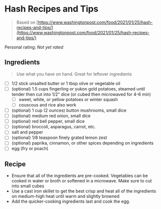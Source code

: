# Hash Recipes and Tips

> Based on [https://www.washingtonpost.com/food/2021/01/25/hash-recipes-and-tips/](https://www.washingtonpost.com/food/2021/01/25/hash-recipes-and-tips/)

<!-- {cts} rating=0; (User can specify rating on scale of 1-5) -->
Personal rating: *Not yet rated*
<!-- {cte} -->

<!-- {cts} name_image=None; (User can specify image name) -->
<!-- TODO: Capture image -->
<!-- {cte} -->

## Ingredients

> Use what you have on hand. Great for leftover ingredients

* [ ] 1/2 stick unsalted butter or 1 tbsp olive or vegetable oil
* [ ] (optional) 1.5 cups fingerling or yukon gold potatoes, steamed until tender then cut into 1/2" dice (or cubed then microwaved for 4-6 min)
    * [ ] sweet, white, or yellow potatoes or winter squash
    * [ ] couscous and rice also work
* [ ] (optional) 1 cup (2 ounces) button mushrooms, small dice
* [ ] (optional) medium red onion, small dice
* [ ] (optional) red bell pepper, small dice
* [ ] (optional) broccoli, asparagus, carrot, etc.
* [ ] salt and pepper
* [ ] (optional) 1/8 teaspoon finely grated lemon zest
* [ ] (optional) paprika, cinnamon, or other spices depending on ingredients
* [ ] egg (fry or poach)

## Recipe

* Ensure that all of the ingredients are pre-cooked. Vegetables can be cooked in water or broth or softened in a microwave. Make sure to cut into small cubes
* Use a cast iron skillet to get the best crisp and heat all of the ingredients on medium-high heat until warm and slightly browned
* Add the quicker-cooking ingredients last and cook the egg.
